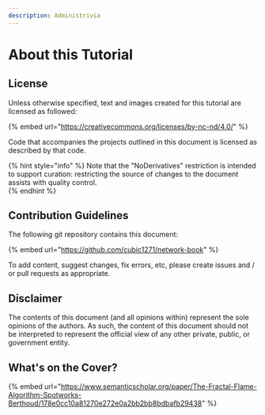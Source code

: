 ```yaml
---
description: Administrivia
---
```


# About this Tutorial

## License

Unless otherwise specified, text and images created for this tutorial are licensed as followed:

{% embed url="https://creativecommons.org/licenses/by-nc-nd/4.0/" %}

Code that accompanies the projects outlined in this document is licensed as described by that code.

{% hint style="info" %}
Note that the "NoDerivatives" restriction is intended to support curation: restricting the source of changes to the document assists with quality control.  
{% endhint %}

## Contribution Guidelines

The following git repository contains this document:

{% embed url="https://github.com/cubic1271/network-book" %}



To add content, suggest changes, fix errors, etc, please create issues and / or pull requests as appropriate.

## Disclaimer

The contents of this document \(and all opinions within\) represent the sole opinions of the authors.  As such, the content of this document should not be interpreted to represent the official view of any other private, public, or government entity.

## What's on the Cover?

{% embed url="https://www.semanticscholar.org/paper/The-Fractal-Flame-Algorithm-Spotworks-Berthoud/178e0cc10a81270e272e0a2bb2bb8bdbafb29438" %}





